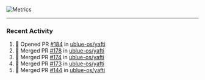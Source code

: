 ![Metrics](https://metrics.lecoq.io/KyleGospo?template=classic&base=header%2C%20activity%2C%20community%2C%20repositories%2C%20metadata&base.indepth=false&base.hireable=false&base.skip=false&config.timezone=America%2FLos_Angeles)

---
### Recent Activity
<!--START_SECTION:activity-->
1. 💪 Opened PR [#184](https://github.com/ublue-os/yafti/pull/184) in [ublue-os/yafti](https://github.com/ublue-os/yafti)
2. 🎉 Merged PR [#178](https://github.com/ublue-os/yafti/pull/178) in [ublue-os/yafti](https://github.com/ublue-os/yafti)
3. 🎉 Merged PR [#174](https://github.com/ublue-os/yafti/pull/174) in [ublue-os/yafti](https://github.com/ublue-os/yafti)
4. 🎉 Merged PR [#173](https://github.com/ublue-os/yafti/pull/173) in [ublue-os/yafti](https://github.com/ublue-os/yafti)
5. 🎉 Merged PR [#144](https://github.com/ublue-os/yafti/pull/144) in [ublue-os/yafti](https://github.com/ublue-os/yafti)
<!--END_SECTION:activity-->
